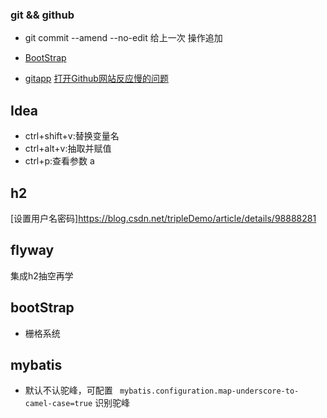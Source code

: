 ### git && github
- git commit --amend --no-edit 给上一次 操作追加  

- [BootStrap]( https://v3.bootcss.com/components/#navbar)
- [gitapp](https://developer.github.com/apps/building-oauth-apps/creating-an-oauth-app/)
[打开Github网站反应慢的问题](https://blog.csdn.net/xinshui151/article/details/79200390)

## Idea
- ctrl+shift+v:替换变量名
- ctrl+alt+v:抽取并赋值
- ctrl+p:查看参数
 a
## h2
[设置用户名密码]<https://blog.csdn.net/tripleDemo/article/details/98888281>

## flyway
集成h2抽空再学

## bootStrap 
- 栅格系统 

## mybatis
- 默认不认驼峰，可配置
`` 
mybatis.configuration.map-underscore-to-camel-case=true
``
识别驼峰

